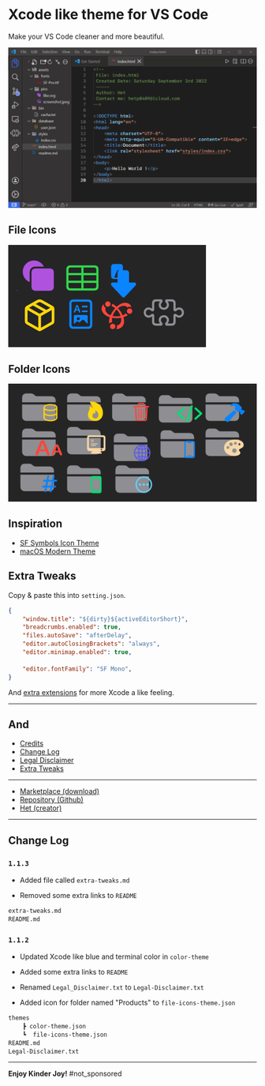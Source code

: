 # Xcode like theme for VS Code

Make your VS Code cleaner and more beautiful.

![first screenshot](assets/Screenshot-6.png)

## File Icons

![File Icon preview](assets/Screenshot-8.png)

## Folder Icons

![folder Icon preview](assets/Screenshot-2.png)

## Inspiration

* [SF Symbols Icon Theme](https://marketplace.visualstudio.com/items?itemName=j-f1.sf-symbols)
* [macOS Modern Theme](https://marketplace.visualstudio.com/items?itemName=davidbwaters.macos-modern-theme)

## Extra Tweaks

Copy & paste this into `setting.json`.

```json
{
    "window.title": "${dirty}${activeEditorShort}",
    "breadcrumbs.enabled": true,
    "files.autoSave": "afterDelay",
    "editor.autoClosingBrackets": "always",
    "editor.minimap.enabled": true,

    "editor.fontFamily": "SF Mono",
}
```

And [extra extensions](extra-tweaks.md) for more Xcode a like feeling.

---

## And

* [Credits](credits.md)
* [Change Log](CHANGELOG.md)
* [Legal Disclaimer](Legel_Disclaimer.txt)
* [Extra Tweaks](extra-tweaks.md)

---

* [Marketplace (download)](https://github.com/Hetp05/xcode-theme-for-vscode/releases/download/extension/xcode-theme-for-vscode-1.0.2.vsix)
* [Repository (Github)](https://github.com/Hetp05/xcode-theme-for-vscode.git)
* [Het (creator)](https://github.com/Hetp05)

---

## Change Log

### `1.1.3`

* Added file called `extra-tweaks.md`

* Removed some extra links to `README`

```txt
extra-tweaks.md
README.md
```

### `1.1.2`

* Updated Xcode like blue and terminal color in  `color-theme`

* Added some extra links to `README`

* Renamed `Legal_Disclaimer.txt` to `Legal-Disclaimer.txt`

* Added icon for folder named "Products" to `file-icons-theme.json`

```txt
themes
    ┣ color-theme.json
    ┗  file-icons-theme.json
README.md
Legal-Disclaimer.txt
```

---

**Enjoy Kinder Joy!** #not_sponsored
